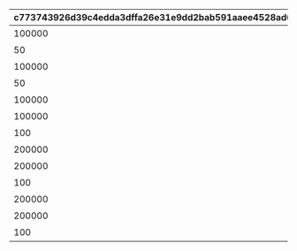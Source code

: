 |c773743926d39c4edda3dffa26e31e9dd2bab591aaee4528ad67f6135d24664d|f385e7e794f5a7ca7970b52ab55586d8d884cf769b998092e9088fdcd6ed15a6|f6136435417e5780e2ce3def917b7e4e2836b26dac1c915a2ec0ffad32d6c8c0|e3aa87a564d6d23b42882675f941dcedecb5605dfeb33372893ed319d7d0e6d8|51a83d90d08a7c2a4731428165b2f5a6b3ca79b3489da6dc9bfd5a22dd745ecf|5721964ab759e7fe9dc0fc5d0f29c55da63f7238cebe1b8b3da21c8e1a083423|ae898526e2c5531ddd1fdd09cc2439f7d1a2a9d0f6ae8a4d9dc241174c6195ce|6460ecca9b1d73f0ca32f03be1ace06dff5b563f666eee3517aa3fde35256d76|40616c2d4fa40301e309491e919b56a5c3b51143125317a1cad454f097815dd4|9c6f2cf1c7964775f62a1419ccde24d2959536571fa6e836645fe35c060ceae5|19cb6363a978e36086e2c8531905882d55a7335b4395eb61ee4196a4b754ba0a|ae08536d769784112317bce38e9d44afe95c6517267acefeecf627f0746a7a6a|f737cf936574c3a7c3f2df36b73897c4843457884be5fa5616fb29f10e54bdde|5b4bb684c707bdd687847d628faefac2d54153c2d25ac8deb807bb87f1a9ffa1|f848e2e9d947448cfb029a2e7ed9132e18c9c5ac489e11fbda7c008dc5fb8b79|77fca163ac3adbf76f885b30772935a52b47f8d497019d9de6347cf7c77e95f0|ed2effb4b3e70db46ea1fc8891b13acc237fb0fb9c7ba5b8ab2e4fa488916be9|af2c90624b7b0c0c9ba2666ebe5efa53e358351fcf58056c773f57bafd534f5c|
| --- | --- | --- | --- | --- | --- | --- | --- | --- | --- | --- | --- | --- | --- | --- | --- | --- | --- |
|100000|94002|0|0|0|10000|0|0|累計スコアを10000pt 獲得しよう|0|12|0|0|0|0|0|1|0|
|50|91002|0|0|0|20000|0|0|累計スコアを20000pt 獲得しよう|0|8|0|0|0|0|0|2|0|
|100000|94002|0|0|0|30000|0|0|累計スコアを30000pt 獲得しよう|0|12|0|0|0|0|0|3|0|
|50|91002|0|0|0|50000|0|0|累計スコアを50000pt 獲得しよう|0|8|0|0|0|0|0|4|0|
|100000|94002|0|0|0|80000|0|0|累計スコアを80000pt 獲得しよう|0|12|0|0|0|0|0|5|0|
|100000|94002|0|0|0|100000|0|0|累計スコアを100000pt 獲得しよう|0|12|0|0|0|0|0|6|0|
|100|91002|0|0|0|120000|0|0|累計スコアを120000pt 獲得しよう|0|8|0|0|0|0|0|7|0|
|200000|94002|0|0|0|150000|0|0|累計スコアを150000pt 獲得しよう|0|12|0|0|0|0|0|8|0|
|200000|94002|0|0|0|200000|0|0|累計スコアを200000pt 獲得しよう|0|12|0|0|0|0|0|9|0|
|100|91002|0|0|0|250000|0|0|累計スコアを250000pt 獲得しよう|0|8|0|0|0|0|0|10|0|
|200000|94002|0|0|0|300000|0|0|累計スコアを300000pt 獲得しよう|0|12|0|0|0|0|0|11|0|
|200000|94002|0|0|0|350000|0|0|累計スコアを350000pt 獲得しよう|0|12|0|0|0|0|0|12|0|
|100|91002|0|0|0|400000|0|0|累計スコアを400000pt 獲得しよう|0|8|0|0|0|0|0|13|0|